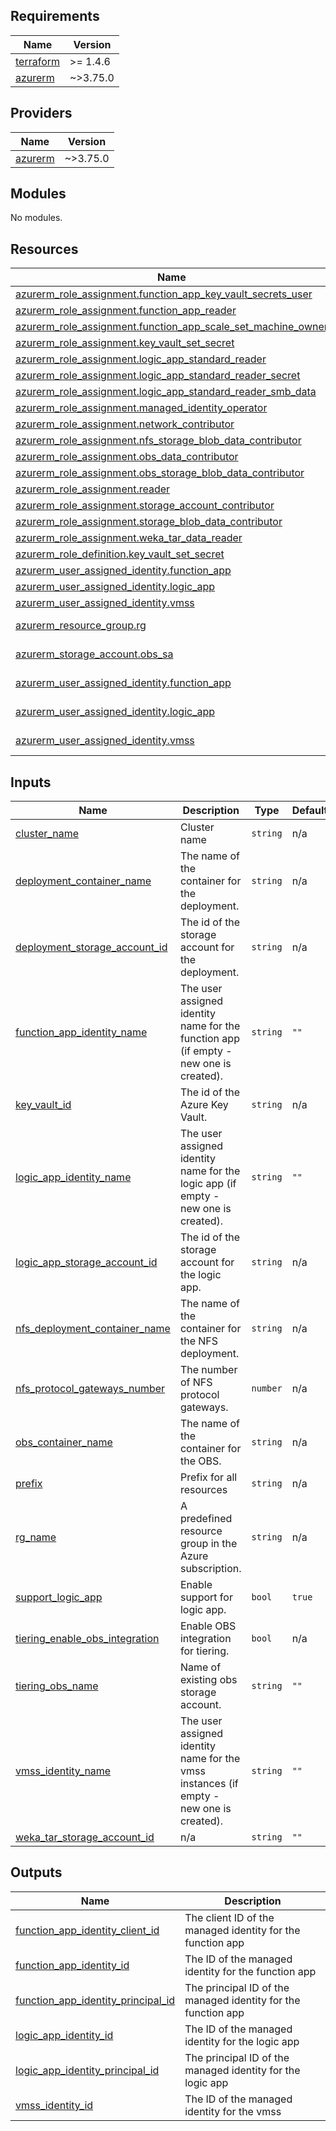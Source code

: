 <!-- BEGIN_TF_DOCS -->
## Requirements

| Name | Version |
|------|---------|
| <a name="requirement_terraform"></a> [terraform](#requirement\_terraform) | >= 1.4.6 |
| <a name="requirement_azurerm"></a> [azurerm](#requirement\_azurerm) | ~>3.75.0 |

## Providers

| Name | Version |
|------|---------|
| <a name="provider_azurerm"></a> [azurerm](#provider\_azurerm) | ~>3.75.0 |

## Modules

No modules.

## Resources

| Name | Type |
|------|------|
| [azurerm_role_assignment.function_app_key_vault_secrets_user](https://registry.terraform.io/providers/hashicorp/azurerm/latest/docs/resources/role_assignment) | resource |
| [azurerm_role_assignment.function_app_reader](https://registry.terraform.io/providers/hashicorp/azurerm/latest/docs/resources/role_assignment) | resource |
| [azurerm_role_assignment.function_app_scale_set_machine_owner](https://registry.terraform.io/providers/hashicorp/azurerm/latest/docs/resources/role_assignment) | resource |
| [azurerm_role_assignment.key_vault_set_secret](https://registry.terraform.io/providers/hashicorp/azurerm/latest/docs/resources/role_assignment) | resource |
| [azurerm_role_assignment.logic_app_standard_reader](https://registry.terraform.io/providers/hashicorp/azurerm/latest/docs/resources/role_assignment) | resource |
| [azurerm_role_assignment.logic_app_standard_reader_secret](https://registry.terraform.io/providers/hashicorp/azurerm/latest/docs/resources/role_assignment) | resource |
| [azurerm_role_assignment.logic_app_standard_reader_smb_data](https://registry.terraform.io/providers/hashicorp/azurerm/latest/docs/resources/role_assignment) | resource |
| [azurerm_role_assignment.managed_identity_operator](https://registry.terraform.io/providers/hashicorp/azurerm/latest/docs/resources/role_assignment) | resource |
| [azurerm_role_assignment.network_contributor](https://registry.terraform.io/providers/hashicorp/azurerm/latest/docs/resources/role_assignment) | resource |
| [azurerm_role_assignment.nfs_storage_blob_data_contributor](https://registry.terraform.io/providers/hashicorp/azurerm/latest/docs/resources/role_assignment) | resource |
| [azurerm_role_assignment.obs_data_contributor](https://registry.terraform.io/providers/hashicorp/azurerm/latest/docs/resources/role_assignment) | resource |
| [azurerm_role_assignment.obs_storage_blob_data_contributor](https://registry.terraform.io/providers/hashicorp/azurerm/latest/docs/resources/role_assignment) | resource |
| [azurerm_role_assignment.reader](https://registry.terraform.io/providers/hashicorp/azurerm/latest/docs/resources/role_assignment) | resource |
| [azurerm_role_assignment.storage_account_contributor](https://registry.terraform.io/providers/hashicorp/azurerm/latest/docs/resources/role_assignment) | resource |
| [azurerm_role_assignment.storage_blob_data_contributor](https://registry.terraform.io/providers/hashicorp/azurerm/latest/docs/resources/role_assignment) | resource |
| [azurerm_role_assignment.weka_tar_data_reader](https://registry.terraform.io/providers/hashicorp/azurerm/latest/docs/resources/role_assignment) | resource |
| [azurerm_role_definition.key_vault_set_secret](https://registry.terraform.io/providers/hashicorp/azurerm/latest/docs/resources/role_definition) | resource |
| [azurerm_user_assigned_identity.function_app](https://registry.terraform.io/providers/hashicorp/azurerm/latest/docs/resources/user_assigned_identity) | resource |
| [azurerm_user_assigned_identity.logic_app](https://registry.terraform.io/providers/hashicorp/azurerm/latest/docs/resources/user_assigned_identity) | resource |
| [azurerm_user_assigned_identity.vmss](https://registry.terraform.io/providers/hashicorp/azurerm/latest/docs/resources/user_assigned_identity) | resource |
| [azurerm_resource_group.rg](https://registry.terraform.io/providers/hashicorp/azurerm/latest/docs/data-sources/resource_group) | data source |
| [azurerm_storage_account.obs_sa](https://registry.terraform.io/providers/hashicorp/azurerm/latest/docs/data-sources/storage_account) | data source |
| [azurerm_user_assigned_identity.function_app](https://registry.terraform.io/providers/hashicorp/azurerm/latest/docs/data-sources/user_assigned_identity) | data source |
| [azurerm_user_assigned_identity.logic_app](https://registry.terraform.io/providers/hashicorp/azurerm/latest/docs/data-sources/user_assigned_identity) | data source |
| [azurerm_user_assigned_identity.vmss](https://registry.terraform.io/providers/hashicorp/azurerm/latest/docs/data-sources/user_assigned_identity) | data source |

## Inputs

| Name | Description | Type | Default | Required |
|------|-------------|------|---------|:--------:|
| <a name="input_cluster_name"></a> [cluster\_name](#input\_cluster\_name) | Cluster name | `string` | n/a | yes |
| <a name="input_deployment_container_name"></a> [deployment\_container\_name](#input\_deployment\_container\_name) | The name of the container for the deployment. | `string` | n/a | yes |
| <a name="input_deployment_storage_account_id"></a> [deployment\_storage\_account\_id](#input\_deployment\_storage\_account\_id) | The id of the storage account for the deployment. | `string` | n/a | yes |
| <a name="input_function_app_identity_name"></a> [function\_app\_identity\_name](#input\_function\_app\_identity\_name) | The user assigned identity name for the function app (if empty - new one is created). | `string` | `""` | no |
| <a name="input_key_vault_id"></a> [key\_vault\_id](#input\_key\_vault\_id) | The id of the Azure Key Vault. | `string` | n/a | yes |
| <a name="input_logic_app_identity_name"></a> [logic\_app\_identity\_name](#input\_logic\_app\_identity\_name) | The user assigned identity name for the logic app (if empty - new one is created). | `string` | `""` | no |
| <a name="input_logic_app_storage_account_id"></a> [logic\_app\_storage\_account\_id](#input\_logic\_app\_storage\_account\_id) | The id of the storage account for the logic app. | `string` | n/a | yes |
| <a name="input_nfs_deployment_container_name"></a> [nfs\_deployment\_container\_name](#input\_nfs\_deployment\_container\_name) | The name of the container for the NFS deployment. | `string` | n/a | yes |
| <a name="input_nfs_protocol_gateways_number"></a> [nfs\_protocol\_gateways\_number](#input\_nfs\_protocol\_gateways\_number) | The number of NFS protocol gateways. | `number` | n/a | yes |
| <a name="input_obs_container_name"></a> [obs\_container\_name](#input\_obs\_container\_name) | The name of the container for the OBS. | `string` | n/a | yes |
| <a name="input_prefix"></a> [prefix](#input\_prefix) | Prefix for all resources | `string` | n/a | yes |
| <a name="input_rg_name"></a> [rg\_name](#input\_rg\_name) | A predefined resource group in the Azure subscription. | `string` | n/a | yes |
| <a name="input_support_logic_app"></a> [support\_logic\_app](#input\_support\_logic\_app) | Enable support for logic app. | `bool` | `true` | no |
| <a name="input_tiering_enable_obs_integration"></a> [tiering\_enable\_obs\_integration](#input\_tiering\_enable\_obs\_integration) | Enable OBS integration for tiering. | `bool` | n/a | yes |
| <a name="input_tiering_obs_name"></a> [tiering\_obs\_name](#input\_tiering\_obs\_name) | Name of existing obs storage account. | `string` | `""` | no |
| <a name="input_vmss_identity_name"></a> [vmss\_identity\_name](#input\_vmss\_identity\_name) | The user assigned identity name for the vmss instances (if empty - new one is created). | `string` | `""` | no |
| <a name="input_weka_tar_storage_account_id"></a> [weka\_tar\_storage\_account\_id](#input\_weka\_tar\_storage\_account\_id) | n/a | `string` | `""` | no |

## Outputs

| Name | Description |
|------|-------------|
| <a name="output_function_app_identity_client_id"></a> [function\_app\_identity\_client\_id](#output\_function\_app\_identity\_client\_id) | The client ID of the managed identity for the function app |
| <a name="output_function_app_identity_id"></a> [function\_app\_identity\_id](#output\_function\_app\_identity\_id) | The ID of the managed identity for the function app |
| <a name="output_function_app_identity_principal_id"></a> [function\_app\_identity\_principal\_id](#output\_function\_app\_identity\_principal\_id) | The principal ID of the managed identity for the function app |
| <a name="output_logic_app_identity_id"></a> [logic\_app\_identity\_id](#output\_logic\_app\_identity\_id) | The ID of the managed identity for the logic app |
| <a name="output_logic_app_identity_principal_id"></a> [logic\_app\_identity\_principal\_id](#output\_logic\_app\_identity\_principal\_id) | The principal ID of the managed identity for the logic app |
| <a name="output_vmss_identity_id"></a> [vmss\_identity\_id](#output\_vmss\_identity\_id) | The ID of the managed identity for the vmss |
<!-- END_TF_DOCS -->

